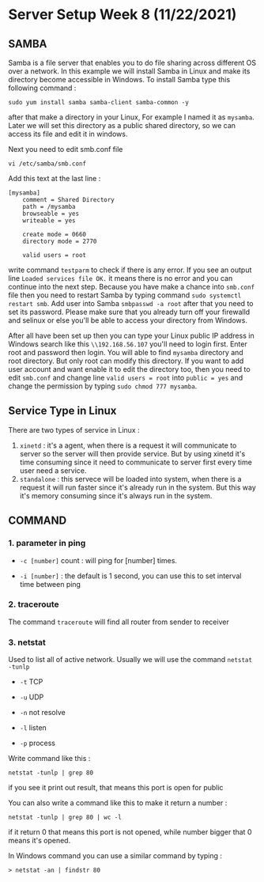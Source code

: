 # Server Setup Week 8 (11/22/2021)
## SAMBA
Samba is a file server that enables you to do file sharing across different OS over a network. In this example we will install Samba in Linux and make its directory become accessible in Windows. To install Samba type this following command :
```
sudo yum install samba samba-client samba-common -y
```

after that make a directory in your Linux, For example I named it as `mysamba`. Later we will set this directory as a public shared directory, so we can access its file and edit it in windows.

Next you need to edit smb.conf file

```
vi /etc/samba/smb.conf
```

Add this text at the last line :

```
[mysamba]
    comment = Shared Directory
    path = /mysamba
    browseable = yes
    writeable = yes

    create mode = 0660
    directory mode = 2770

    valid users = root
```

write command `testparm` to check if there is any error. If you see an output line `Loaded services file OK.` it means there is no error and you can continue into the next step. Because you have make a chance into `smb.conf` file then you need to restart Samba by typing command `sudo systemctl restart smb`. Add user into Samba `smbpasswd -a root` after that you need to set its password. Please make sure that you already turn off your firewalld and selinux or else you'll be able to access your directory from Windows.

After all have been set up then you can type your Linux public IP address in Windows search like this `\\192.168.56.107` you'll need to login first. Enter root and password then login. You will able to find `mysamba` directory and root directory. But only root can modify this directory. If you want to add user account and want enable it to edit the directory too, then you need to edit `smb.conf` and change line `valid users = root` into `public = yes` and change the permission by typing `sudo chmod 777 mysamba`.

## Service Type in Linux
There are two types of service in Linux :
1. `xinetd` : it's a agent, when there is a request it will communicate to server so the server will then provide service. But by using xinetd it's time consuming since it need to communicate to server first every time user need a service.
2. `standalone` : this servece will be loaded into system, when there is a request it will run faster since it's already run in the system. But this way it's memory consuming since it's always run in the system.

## COMMAND
### 1. parameter in ping

* `-c [number]` count : will ping for [number] times.

* `-i [number]` : the default is 1 second, you can use this to set interval time between ping

### 2. traceroute
The command `traceroute` will find all router from sender to receiver

### 3. netstat
Used to list all of active network. Usually we will use the command `netstat -tunlp`

* `-t` TCP

* `-u` UDP

* `-n` not resolve

* `-l` listen

* `-p` process

Write command like this :

```
netstat -tunlp | grep 80
```

if you see it print out result, that means this port is open for public

You can also write a command like this to make it return a number :

```
netstat -tunlp | grep 80 | wc -l
```

if it return 0 that means this port is not opened, while number bigger that 0 means it's opened.

In Windows command you can use a similar command by typing :

```
> netstat -an | findstr 80
```